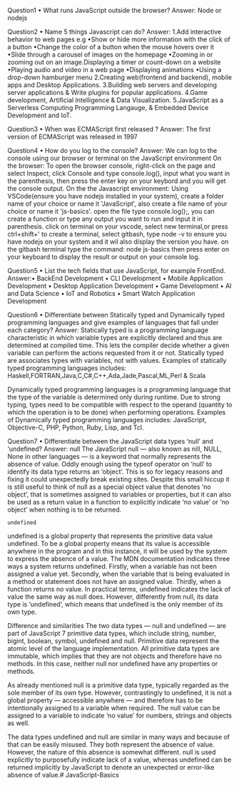 Question1 • What runs JavaScript outside the browser? 
 Answer: Node or nodejs

Question2 • Name 5 things Javascript can do?
 Answer:
  1.Add interactive behavior to web pages e.g •Show or hide more information with the click of a button •Change the color of a button when the mouse hovers over it •Slide through a carousel of images on the homepage •Zooming in or zooming out on an image.Displaying a timer or count-down on a website •Playing audio and video in a web page •Displaying animations •Using a drop-down hamburger menu
  2.Creating web(frontend and backend), mobile apps and Desktop Applications.
  3.Building web servers and developing server applications & Write plugins for popular applications. 
  4.Game development, Artificial Intelligence & Data Visualization.
  5.JavaScript as a Serverless Computing Programming Langauge, & Embedded Device Development and IoT.

Question3 • When was ECMAScript first released ? 
Answer:
 The first version of ECMAScript was released in 1997

Question4 • How do you log to the console?
 Answer:
  We can log to the console using our browser or terminal on the JavaScript environment On the browser: To open the browser console, right-click on the page and select Inspect, click Console and type console.log(), input what you want in the parenthesis, then press the enter key on your keybord and you will get the console output. On the the Javascript environment: Using VSCode(ensure you have nodejs installed in your system), create a folder name of your choice or name it 'JavaScript', also create a file name of your choice or name it 'js-basics'. open the file type console.log();, you can create a function or type any output you want to run and input it in parenthesis. click on terminal on your vscode, select new terminal,or press ctrl+shift+' to create a terminal, select gitbash, type node -v to ensure you have nodejs on your system and it wil also display the version you have. on the gitbash terminal type the command: node js-basics then press enter on your keyboard to display the result or output on your console log.

Question5 • List the tech fields that use JavaScript, for example FrontEnd.
 Answer:• BackEnd Development • CLI Development • Mobile Application Development • Desktop Application Development • Game Development • AI and Data Science • IoT and Robotics • Smart Watch Application Development

Question6 • Differentiate between Statically typed and Dynamically typed programming languages and give examples of languages that fall under each category?
 Answer: Statically typed is a programming language characteristic in which variable types are explicitly declared and thus are determined at compiled time. This lets the compiler decide whether a given variable can perform the actions requested from it or not. Statically typed are associates types with variables, not with values. Examples of statically typed programming languages includes: Haskell,FORTRAN,Java,C,C#,C++,Ada,Jade,Pascal,ML,Perl & Scala

Dynamically typed programming languages is a programming language that the type of the variable is determined only during runtime. Due to strong typing, types need to be compatible with respect to the operand (quantity to which the operation is to be done) when performing operations. Examples of Dynamically typed programming languages includes: JavaScript, Objective-C, PHP, Python, Ruby, Lisp, and Tcl.

Question7 • Differentiate between the JavaScript data types ‘null’ and ‘undefined?
 Answer:
  null 
  The JavaScript null — also known as nill, NULL, None in other languages — is a keyword that normally represents the absence of value. Oddly enough using the typeof operator on ‘null’ to identify its data type returns an ‘object’. This is so for legacy reasons and fixing it could unexpectedly break existing sites. Despite this small hiccup it is still useful to think of null as a special object value that denotes ‘no object’, that is sometimes assigned to variables or properties, but it can also be used as a return value in a function to explicitly indicate ‘no value’ or ‘no object’ when nothing is to be returned.

    undefined
undefined is a global property that represents the primitive data value undefined. To be a global property means that its value is accessible anywhere in the program and in this instance, it will be used by the system to express the absence of a value. The MDN documentation indicates three ways a system returns undefined. Firstly, when a variable has not been assigned a value yet. Secondly, when the variable that is being evaluated in a method or statement does not have an assigned value. Thirdly, when a function returns no value. In practical terms, undefined indicates the lack of value the same way as null does. However, differently from null, its data type is ‘undefined’, which means that undefined is the only member of its own type.

Difference and similarities The two data types — null and undefined — are part of JavaScript 7 primitive data types, which include string, number, bigint, boolean, symbol, undefined and null. Primitive data represent the atomic level of the language implementation. All primitive data types are immutable, which implies that they are not objects and therefore have no methods. In this case, neither null nor undefined have any properties or methods.

As already mentioned null is a primitive data type, typically regarded as the sole member of its own type. However, contrastingly to undefined, it is not a global property — accessible anywhere — and therefore has to be intentionally assigned to a variable when required. The null value can be assigned to a variable to indicate ‘no value’ for numbers, strings and objects as well.

The data types undefined and null are similar in many ways and because of that can be easily misused. They both represent the absence of value. However, the nature of this absence is somewhat different. null is used explicitly to purposefully indicate lack of a value, whereas undefined can be returned implicitly by JavaScript to denote an unexpected or error-like absence of value.# JavaScript-Basics
